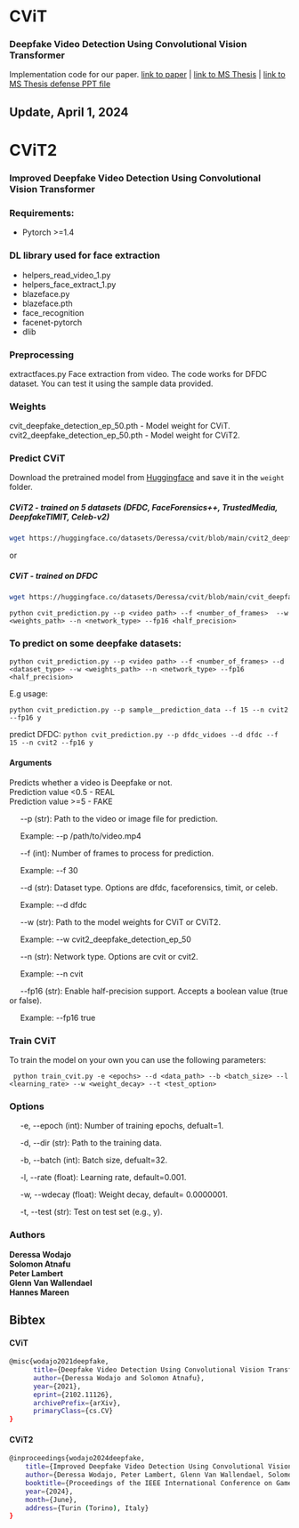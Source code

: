 # CViT
### Deepfake Video Detection Using Convolutional Vision Transformer

Implementation code for our paper. 
[link to paper](https://arxiv.org/abs/2102.11126) | [link to MS Thesis](http://etd.aau.edu.et/handle/123456789/24209) | [link to MS Thesis defense PPT file](https://github.com/erprogs/CViT/blob/main/CViT.pptx)


## Update, April 1, 2024

# CViT2
### Improved Deepfake Video Detection Using Convolutional Vision Transformer


### Requirements:
* Pytorch >=1.4

### DL library used for face extraction
   * helpers_read_video_1.py
   * helpers_face_extract_1.py
   * blazeface.py
   * blazeface.pth
   * face_recognition
   * facenet-pytorch
   * dlib

### Preprocessing

extractfaces.py
    Face extraction from video.
    The code works for DFDC dataset. You can test it using the sample data provided.

### Weights
cvit_deepfake_detection_ep_50.pth - Model weight for CViT. <br />
cvit2_deepfake_detection_ep_50.pth - Model weight for CViT2. <br />

### Predict CViT 
Download the pretrained model from [Huggingface](https://huggingface.co/datasets/Deressa/cvit) and save it in the `weight` folder.

##### CViT2 - trained on 5 datasets (DFDC, FaceForensics++, TrustedMedia, DeepfakeTIMIT, Celeb-v2)

```bash
wget https://huggingface.co/datasets/Deressa/cvit/blob/main/cvit2_deepfake_detection_ep_50.pth
```
or 

##### CViT - trained on DFDC

```bash
wget https://huggingface.co/datasets/Deressa/cvit/blob/main/cvit_deepfake_detection_ep_50.pth
```

```python cvit_prediction.py --p <video path> --f <number_of_frames>  --w <weights_path> --n <network_type> --fp16 <half_precision>```

### To predict on some deepfake datasets:

```python cvit_prediction.py --p <video path> --f <number_of_frames> --d <dataset_type> --w <weights_path> --n <network_type> --fp16 <half_precision>```

E.g usage:

```python cvit_prediction.py --p sample__prediction_data --f 15 --n cvit2 --fp16 y ```

predict DFDC:
```python cvit_prediction.py --p dfdc_vidoes --d dfdc --f 15 --n cvit2 --fp16 y ```


#### Arguments

Predicts whether a video is Deepfake or not.<br />
Prediction value <0.5 - REAL <br />
Prediction value >=5  - FAKE

&nbsp;&nbsp;&nbsp;&nbsp; --p (str): Path to the video or image file for prediction.

&nbsp;&nbsp;&nbsp;&nbsp;    Example: --p /path/to/video.mp4

&nbsp;&nbsp;&nbsp;&nbsp; --f (int): Number of frames to process for prediction.

&nbsp;&nbsp;&nbsp;&nbsp;    Example: --f 30

&nbsp;&nbsp;&nbsp;&nbsp; --d (str): Dataset type. Options are dfdc, faceforensics, timit, or celeb.

&nbsp;&nbsp;&nbsp;&nbsp;    Example: --d dfdc

&nbsp;&nbsp;&nbsp;&nbsp; --w (str): Path to the model weights for CViT or CViT2.

&nbsp;&nbsp;&nbsp;&nbsp;    Example: --w cvit2_deepfake_detection_ep_50

&nbsp;&nbsp;&nbsp;&nbsp; --n (str): Network type. Options are cvit or cvit2.

&nbsp;&nbsp;&nbsp;&nbsp;    Example: --n cvit

&nbsp;&nbsp;&nbsp;&nbsp; --fp16 (str): Enable half-precision support. Accepts a boolean value (true or false).

&nbsp;&nbsp;&nbsp;&nbsp;    Example: --fp16 true


### Train CViT
To train the model on your own you can use the following parameters:<br />

``` python train_cvit.py -e <epochs> --d <data_path> --b <batch_size> --l <learning_rate> --w <weight_decay> --t <test_option>```

### Options

&nbsp;&nbsp;&nbsp;&nbsp; -e, --epoch (int): Number of training epochs, defualt=1.

&nbsp;&nbsp;&nbsp;&nbsp; -d, --dir (str): Path to the training data.

&nbsp;&nbsp;&nbsp;&nbsp; -b, --batch (int): Batch size, defualt=32.

&nbsp;&nbsp;&nbsp;&nbsp; -l, --rate (float): Learning rate, default=0.001.

&nbsp;&nbsp;&nbsp;&nbsp; -w, --wdecay (float): Weight decay, default= 0.0000001.

&nbsp;&nbsp;&nbsp;&nbsp; -t, --test (str): Test on test set (e.g., y).


### Authors
**Deressa Wodajo** <br />
**Solomon Atnafu** <br />
**Peter Lambert** <br />
**Glenn Van Wallendael** <br />
**Hannes Mareen** <br />

## Bibtex
#### CViT
```bash
@misc{wodajo2021deepfake,
      title={Deepfake Video Detection Using Convolutional Vision Transformer}, 
      author={Deressa Wodajo and Solomon Atnafu},
      year={2021},
      eprint={2102.11126},
      archivePrefix={arXiv},
      primaryClass={cs.CV}
}
```
#### CViT2
```bash
@inproceedings{wodajo2024deepfake,
    title={Improved Deepfake Video Detection Using Convolutional Vision Transformer},
    author={Deressa Wodajo, Peter Lambert, Glenn Van Wallendael, Solomon Atnafu and Hannes Mareen},
    booktitle={Proceedings of the IEEE International Conference on Games, Entertainment & Media (GEM)},
    year={2024},
    month={June},
    address={Turin (Torino), Italy}
}
```

